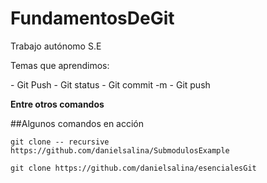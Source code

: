 # FundamentosDeGit
Trabajo autónomo S.E
<p>
Temas que aprendimos:
</p>
- Git Push
- Git status
- Git commit -m
- Git push 

**Entre otros comandos**

##Algunos comandos en acción
```
git clone -- recursive https://github.com/danielsalina/SubmodulosExample

git clone https://github.com/danielsalina/esencialesGit

```
